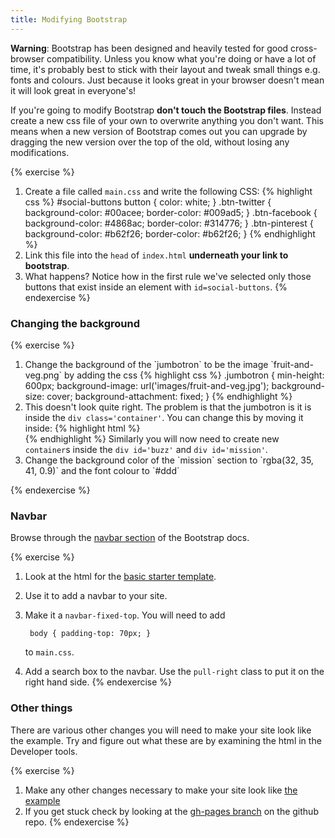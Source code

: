 ```yaml
---
title: Modifying Bootstrap
---
```


<div class='alert alert-error'>
<strong>Warning</strong>: Bootstrap has been designed and heavily tested for good cross-browser compatibility. Unless you know what you're doing or have a lot of time, it's probably best to stick with their layout and tweak small things e.g. fonts and colours. Just because it looks great in your browser doesn't mean it will look great in everyone's!
</div>

If you're going to modify Bootstrap **don't touch the Bootstrap files**. Instead create a new css file of your own to overwrite anything you don't want. This means when a new version of Bootstrap comes out you can upgrade by dragging the new version over the top of the old, without losing any modifications.


{% exercise %}
1. Create a file called `main.css` and write the following CSS:
{% highlight css %}
#social-buttons button {
  color: white;
}
.btn-twitter {
  background-color: #00acee;
  border-color: #009ad5;
}
.btn-facebook {
  background-color: #4868ac;
  border-color: #314776;
}
.btn-pinterest {
  background-color: #b62f26;
  border-color: #b62f26;
}
{% endhighlight %}
2. Link this file into the `head` of `index.html` **underneath your link to bootstrap**.
3. What happens? Notice how in the first rule we've selected only those buttons that exist inside an element with `id=social-buttons`.
{% endexercise %}

### Changing the background

{% exercise %}
<ol markdown="1">
<li markdown="1">
Change the background of the `jumbotron` to be the image `fruit-and-veg.png` by adding the css
{% highlight css %}
.jumbotron {
  min-height: 600px;
  background-image: url('images/fruit-and-veg.jpg');
  background-size: cover;
  background-attachment: fixed;
}
{% endhighlight %}
</li>

<li markdown="1">
This doesn't look quite right. The problem is that the jumbotron is it is inside the <code>div class='container'</code>. You can change this by moving it inside:
{% highlight html %}
<div class="jumbotron">
  <div class="container">

  </div>
</div>
{% endhighlight %}
Similarly you will now need to create new <code>container</code>s inside the <code>div id='buzz'</code> and <code>div id='mission'</code>.
</li>
<li markdown="1">
Change the background color of the `mission` section to `rgba(32, 35, 41, 0.9)` and the font colour to `#ddd`
</li>
</ol>
{% endexercise %}


### Navbar

Browse through the [navbar section](http://getbootstrap.com/components/#navbar) of the Bootstrap docs.

{% exercise %}
1. Look at the html for the [basic starter template](http://getbootstrap.com/examples/starter-template/).
2. Use it to add a navbar to your site.
2. Make it a `navbar-fixed-top`. You will need to add

        body { padding-top: 70px; }

    to `main.css`.
3. Add a search box to the navbar. Use the `pull-right` class to put it on the right hand side.
{% endexercise %}

### Other things

There are various other changes you will need to make your site look like the example. Try and figure out what these are by examining the html in the Developer tools.

{% exercise %}
1. Make any other changes necessary to make your site look like [the example](http://code61.github.io/bootstrap_exercise/)
2. If you get stuck check by looking at the [gh-pages branch](https://github.com/code61/bootstrap_exercise/tree/gh-pages) on the github repo.
{% endexercise %}
